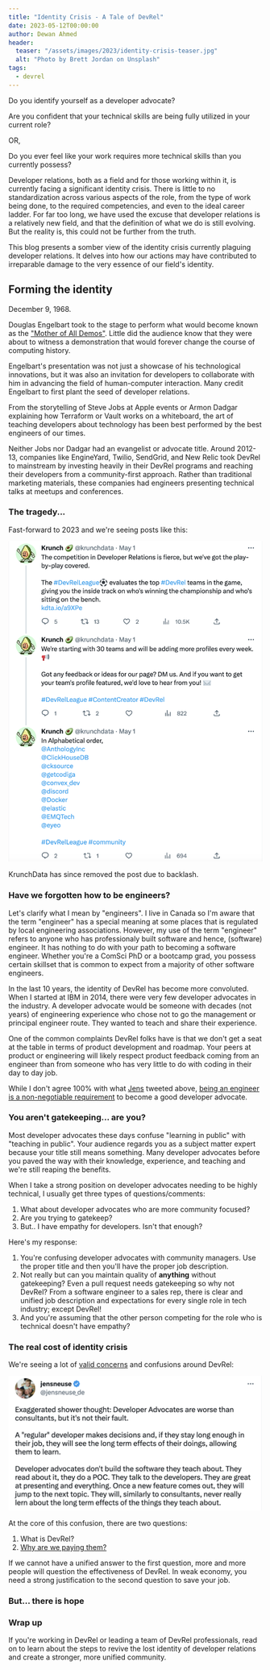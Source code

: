 ```yaml
---
title: "Identity Crisis - A Tale of DevRel"
date: 2023-05-12T00:00:00
author: Dewan Ahmed
header:
  teaser: "/assets/images/2023/identity-crisis-teaser.jpg"
  alt: "Photo by Brett Jordan on Unsplash"
tags:
  - devrel
---
```


Do you identify yourself as a developer advocate? 

Are you confident that your technical skills are being fully utilized in your current role? 

OR,

Do you ever feel like your work requires more technical skills than you currently possess? 

Developer relations, both as a field and for those working within it, is currently facing a significant identity crisis. There is little to no standardization across various aspects of the role, from the type of work being done, to the required competencies, and even to the ideal career ladder. For far too long, we have used the excuse that developer relations is a relatively new field, and that the definition of what we do is still evolving. But the reality is, this could not be further from the truth.

This blog presents a somber view of the identity crisis currently plaguing developer relations. It delves into how our actions may have contributed to irreparable damage to the very essence of our field's identity.

## Forming the identity

December 9, 1968.

Douglas Engelbart took to the stage to perform what would become known as the ["Mother of All Demos"](https://www.youtube.com/watch?v=yJDv-zdhzMY). Little did the audience know that they were about to witness a demonstration that would forever change the course of computing history.

Engelbart's presentation was not just a showcase of his technological innovations, but it was also an invitation for developers to collaborate with him in advancing the field of human-computer interaction. Many credit Engelbart to first plant the seed of developer relations. 

From the storytelling of Steve Jobs at Apple events or Armon Dadgar explaining how Terraform or Vault works on a whiteboard, the art of teaching developers about technology has been best performed by the best engineers of our times. 

Neither Jobs nor Dadgar had an evangelist or advocate title. Around 2012-13, companies like EngineYard, Twilio, SendGrid, and New Relic took DevRel to mainstream by investing heavily in their DevRel programs and reaching their developers from a community-first approach. Rather than traditional marketing materials, these companies had engineers presenting technical talks at meetups and conferences.

### The tragedy...

Fast-forward to 2023 and we're seeing posts like this:

![DevRel League](/assets/images/2023/identity-crisis-1.png)

KrunchData has since removed the post due to backlash.


### Have we forgotten how to be engineers?

Let's clarify what I mean by "engineers". I live in Canada so I'm aware that the term "engineer" has a special meaning at some places that is regulated by local engineering associations. However, my use of the term "engineer" refers to anyone who has professionaly built software and hence, (software) engineer. It has nothing to do with your path to becoming a software engineer. Whether you're a ComSci PhD or a bootcamp grad, you possess certain skillset that is common to expect from a majority of other software engineers. 

In the last 10 years, the identity of DevRel has become more convoluted. When I started at IBM in 2014, there were very few developer advocates in the industry. A developer advocate would be someone with decades (not years) of engineering experience who chose not to go the management or principal engineer route. They wanted to teach and share their experience.  

One of the common complaints DevRel folks have is that we don't get a seat at the table in terms of product development and roadmap. Your peers at product or engineering will likely respect product feedback coming from an engineer than from someone who has very little to do with coding in their day to day job.

While I don't agree 100% with what [Jens](https://twitter.com/jensneuse_de) tweeted above, [being an engineer is a non-negotiable requirement](https://www.dewanahmed.com/why-paying-devrel/#developer-advocates-must-be-technical) to become a good developer advocate. 

### You aren't gatekeeping... are you?

Most developer advocates these days confuse "learning in public" with "teaching in public". Your audience regards you as a subject matter expert because your title still means something. Many developer advocates before you paved the way with their knowledge, experience, and teaching and we're still reaping the benefits. 

When I take a strong position on developer advocates needing to be highly technical, I usually get three types of questions/comments:

1. What about developer advocates who are more community focused?
2. Are you trying to gatekeep?
3. But.. I have empathy for developers. Isn't that enough?

Here's my response:

1. You're confusing developer advocates with community managers. Use the proper title and then you'll have the proper job description.
2. Not really but can you maintain quality of **anything** without gatekeeping? Even a pull request needs gatekeeping so why not DevRel? From a software engineer to a sales rep, there is clear and unified job description and expectations for every single role in tech industry; except DevRel! 
3. And you're assuming that the other person competing for the role who is technical doesn't have empathy? 



### The real cost of identity crisis

We're seeing a lot of [valid concerns](https://twitter.com/jensneuse_de/status/1644312468166983685) and confusions around DevRel:

![Worse than consultants](/assets/images/2023/identity-crisis-2.png)

At the core of this confusion, there are two questions:

1. What is DevRel?
2. [Why are we paying them?](https://www.dewanahmed.com/why-paying-devrel/)

If we cannot have a unified answer to the first question, more and more people will question the effectiveness of DevRel. In weak economy, you need a strong justification to the second question to save your job.

### But... there is hope

### Wrap up

If you're working in DevRel or leading a team of DevRel professionals, read on to learn about the steps to revive the lost identity of developer relations and create a stronger, more unified community.